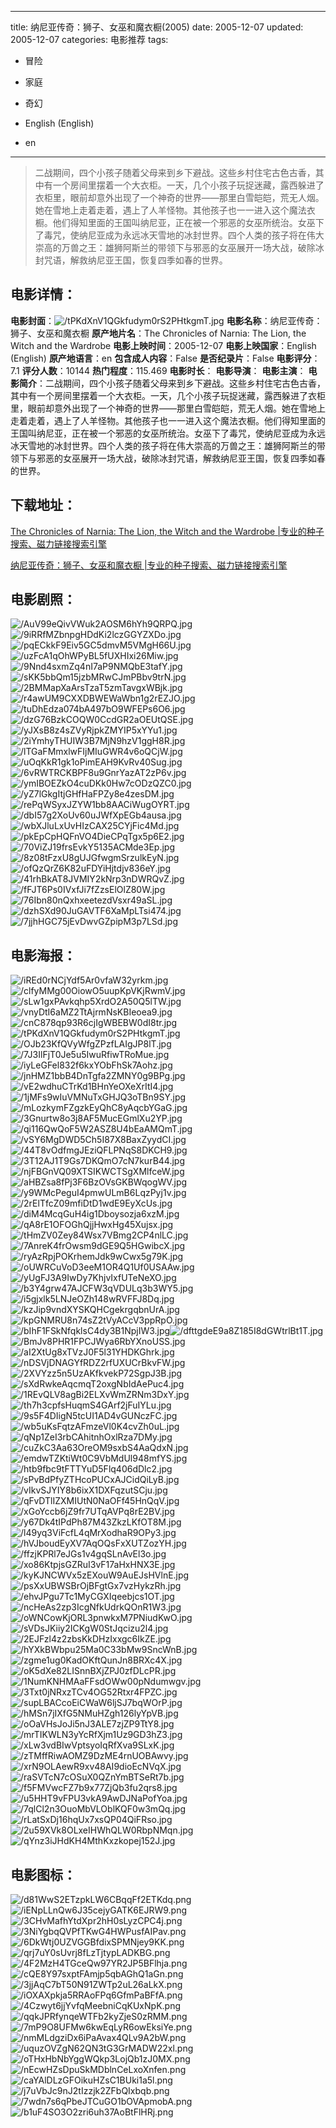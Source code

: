 
---
title: 纳尼亚传奇：狮子、女巫和魔衣橱(2005)
date: 2005-12-07
updated: 2005-12-07
categories: 电影推荐
tags:
- 冒险
- 家庭
- 奇幻

- English (English)
- en
---


> 二战期间，四个小孩子随着父母来到乡下避战。这些乡村住宅古色古香，其中有一个房间里摆着一个大衣柜。一天，几个小孩子玩捉迷藏，露西躲进了衣柜里，眼前却意外出现了一个神奇的世界——那里白雪皑皑，荒无人烟。她在雪地上走着走着，遇上了人羊怪物。其他孩子也一一进入这个魔法衣橱。他们得知里面的王国叫纳尼亚，正在被一个邪恶的女巫所统治。女巫下了毒咒，使纳尼亚成为永远冰天雪地的冰封世界。四个人类的孩子将在伟大崇高的万兽之王：雄狮阿斯兰的带领下与邪恶的女巫展开一场大战，破除冰封咒语，解救纳尼亚王国，恢复四季如春的世界。

## **电影详情**：

**电影封面**：<img src="https://image.tmdb.org/t/p/w200/tPKdXnV1QGkfudym0rS2PHtkgmT.jpg" alt="/tPKdXnV1QGkfudym0rS2PHtkgmT.jpg" title="/tPKdXnV1QGkfudym0rS2PHtkgmT.jpg">
**电影名称**：纳尼亚传奇：狮子、女巫和魔衣橱
**原产地片名**：The Chronicles of Narnia: The Lion, the Witch and the Wardrobe
**电影上映时间**：2005-12-07
**电影上映国家**：English (English)
**原产地语言**：en
**包含成人内容**：False
**是否纪录片**：False
**电影评分**：7.1
**评分人数**：10144
**热门程度**：115.469
**电影时长**：
**电影导演**：
**电影主演**：
**电影简介**：二战期间，四个小孩子随着父母来到乡下避战。这些乡村住宅古色古香，其中有一个房间里摆着一个大衣柜。一天，几个小孩子玩捉迷藏，露西躲进了衣柜里，眼前却意外出现了一个神奇的世界——那里白雪皑皑，荒无人烟。她在雪地上走着走着，遇上了人羊怪物。其他孩子也一一进入这个魔法衣橱。他们得知里面的王国叫纳尼亚，正在被一个邪恶的女巫所统治。女巫下了毒咒，使纳尼亚成为永远冰天雪地的冰封世界。四个人类的孩子将在伟大崇高的万兽之王：雄狮阿斯兰的带领下与邪恶的女巫展开一场大战，破除冰封咒语，解救纳尼亚王国，恢复四季如春的世界。

## **下载地址**：
[The Chronicles of Narnia: The Lion, the Witch and the Wardrobe |专业的种子搜索、磁力链接搜索引擎](https://movie.amd794.com:2083/?search=The%20Chronicles%20of%20Narnia%3A%20The%20Lion%2C%20the%20Witch%20and%20the%20Wardrobe&ordering=&mode=match_phrase&page_size=10&page=1)

[纳尼亚传奇：狮子、女巫和魔衣橱 |专业的种子搜索、磁力链接搜索引擎](https://movie.amd794.com:2083/?search=%E7%BA%B3%E5%B0%BC%E4%BA%9A%E4%BC%A0%E5%A5%87%EF%BC%9A%E7%8B%AE%E5%AD%90%E3%80%81%E5%A5%B3%E5%B7%AB%E5%92%8C%E9%AD%94%E8%A1%A3%E6%A9%B1&ordering=&mode=match_phrase&page_size=10&page=1)
 

## **电影剧照**：
<img src="https://image.tmdb.org/t/p/original/AuV99eQivVWuk2AOSM6hYh9QRPQ.jpg" alt="/AuV99eQivVWuk2AOSM6hYh9QRPQ.jpg" title="/AuV99eQivVWuk2AOSM6hYh9QRPQ.jpg"><img src="https://image.tmdb.org/t/p/original/9iRRfMZbnpgHDdKi2lczGGYZXDo.jpg" alt="/9iRRfMZbnpgHDdKi2lczGGYZXDo.jpg" title="/9iRRfMZbnpgHDdKi2lczGGYZXDo.jpg"><img src="https://image.tmdb.org/t/p/original/pqECkkF9Eiv5GC5dmvM5VMgH66U.jpg" alt="/pqECkkF9Eiv5GC5dmvM5VMgH66U.jpg" title="/pqECkkF9Eiv5GC5dmvM5VMgH66U.jpg"><img src="https://image.tmdb.org/t/p/original/uzFcA1qOhWPyBL5fUXHIxi26Miw.jpg" alt="/uzFcA1qOhWPyBL5fUXHIxi26Miw.jpg" title="/uzFcA1qOhWPyBL5fUXHIxi26Miw.jpg"><img src="https://image.tmdb.org/t/p/original/9Nnd4sxmZq4nI7aP9NMQbE3tafY.jpg" alt="/9Nnd4sxmZq4nI7aP9NMQbE3tafY.jpg" title="/9Nnd4sxmZq4nI7aP9NMQbE3tafY.jpg"><img src="https://image.tmdb.org/t/p/original/sKK5bbQm15jzbMRwCJmPBbv9trN.jpg" alt="/sKK5bbQm15jzbMRwCJmPBbv9trN.jpg" title="/sKK5bbQm15jzbMRwCJmPBbv9trN.jpg"><img src="https://image.tmdb.org/t/p/original/2BMMapXaArsTzaT5zmTavgxWBjk.jpg" alt="/2BMMapXaArsTzaT5zmTavgxWBjk.jpg" title="/2BMMapXaArsTzaT5zmTavgxWBjk.jpg"><img src="https://image.tmdb.org/t/p/original/r4awUM9CXXDBWEWaWbn1g2rEZJO.jpg" alt="/r4awUM9CXXDBWEWaWbn1g2rEZJO.jpg" title="/r4awUM9CXXDBWEWaWbn1g2rEZJO.jpg"><img src="https://image.tmdb.org/t/p/original/tuDhEdza074bA497bO9WFEPs6O6.jpg" alt="/tuDhEdza074bA497bO9WFEPs6O6.jpg" title="/tuDhEdza074bA497bO9WFEPs6O6.jpg"><img src="https://image.tmdb.org/t/p/original/dzG76BzkCOQW0CcdGR2aOEUtQSE.jpg" alt="/dzG76BzkCOQW0CcdGR2aOEUtQSE.jpg" title="/dzG76BzkCOQW0CcdGR2aOEUtQSE.jpg"><img src="https://image.tmdb.org/t/p/original/yJXsB8z4sZVyRjpkZMYIP5xYYu1.jpg" alt="/yJXsB8z4sZVyRjpkZMYIP5xYYu1.jpg" title="/yJXsB8z4sZVyRjpkZMYIP5xYYu1.jpg"><img src="https://image.tmdb.org/t/p/original/2iYmhyTHUIW3B7MjN9hzV1ggH8R.jpg" alt="/2iYmhyTHUIW3B7MjN9hzV1ggH8R.jpg" title="/2iYmhyTHUIW3B7MjN9hzV1ggH8R.jpg"><img src="https://image.tmdb.org/t/p/original/lTGaFMmxlwFIjMIuGWR4v6oQCjW.jpg" alt="/lTGaFMmxlwFIjMIuGWR4v6oQCjW.jpg" title="/lTGaFMmxlwFIjMIuGWR4v6oQCjW.jpg"><img src="https://image.tmdb.org/t/p/original/uOqKkR1gk1oPimEAH9KvRv40Sug.jpg" alt="/uOqKkR1gk1oPimEAH9KvRv40Sug.jpg" title="/uOqKkR1gk1oPimEAH9KvRv40Sug.jpg"><img src="https://image.tmdb.org/t/p/original/6vRWTRCKBPF8u9GnrYazAT2zP6v.jpg" alt="/6vRWTRCKBPF8u9GnrYazAT2zP6v.jpg" title="/6vRWTRCKBPF8u9GnrYazAT2zP6v.jpg"><img src="https://image.tmdb.org/t/p/original/ymIBOEZkO4cuDKk0Hw7cODzQZC0.jpg" alt="/ymIBOEZkO4cuDKk0Hw7cODzQZC0.jpg" title="/ymIBOEZkO4cuDKk0Hw7cODzQZC0.jpg"><img src="https://image.tmdb.org/t/p/original/yZ7lGkgItjGHfHaFPZy8e4zesDM.jpg" alt="/yZ7lGkgItjGHfHaFPZy8e4zesDM.jpg" title="/yZ7lGkgItjGHfHaFPZy8e4zesDM.jpg"><img src="https://image.tmdb.org/t/p/original/rePqWSyxJZYW1bb8AACiWugOYRT.jpg" alt="/rePqWSyxJZYW1bb8AACiWugOYRT.jpg" title="/rePqWSyxJZYW1bb8AACiWugOYRT.jpg"><img src="https://image.tmdb.org/t/p/original/dbI57g2XoUv60uJWfXpEGb4ausa.jpg" alt="/dbI57g2XoUv60uJWfXpEGb4ausa.jpg" title="/dbI57g2XoUv60uJWfXpEGb4ausa.jpg"><img src="https://image.tmdb.org/t/p/original/wbXJluLxUvHIzCAX25CYjFic4Md.jpg" alt="/wbXJluLxUvHIzCAX25CYjFic4Md.jpg" title="/wbXJluLxUvHIzCAX25CYjFic4Md.jpg"><img src="https://image.tmdb.org/t/p/original/pkEpCpHQFnVO4DieCPqTgx5p6E2.jpg" alt="/pkEpCpHQFnVO4DieCPqTgx5p6E2.jpg" title="/pkEpCpHQFnVO4DieCPqTgx5p6E2.jpg"><img src="https://image.tmdb.org/t/p/original/70ViZJ19frsEvkY5135ACMde3Ep.jpg" alt="/70ViZJ19frsEvkY5135ACMde3Ep.jpg" title="/70ViZJ19frsEvkY5135ACMde3Ep.jpg"><img src="https://image.tmdb.org/t/p/original/8z08tFzxU8gUJGfwgmSrzulkEyN.jpg" alt="/8z08tFzxU8gUJGfwgmSrzulkEyN.jpg" title="/8z08tFzxU8gUJGfwgmSrzulkEyN.jpg"><img src="https://image.tmdb.org/t/p/original/ofQzQrZ6K82uFDYiHjtdjv836eY.jpg" alt="/ofQzQrZ6K82uFDYiHjtdjv836eY.jpg" title="/ofQzQrZ6K82uFDYiHjtdjv836eY.jpg"><img src="https://image.tmdb.org/t/p/original/41rhBkAT8JVMIY2kNrp3nDWRQvZ.jpg" alt="/41rhBkAT8JVMIY2kNrp3nDWRQvZ.jpg" title="/41rhBkAT8JVMIY2kNrp3nDWRQvZ.jpg"><img src="https://image.tmdb.org/t/p/original/fFJT6Ps0IVxfJi7fZzsElOlZ80W.jpg" alt="/fFJT6Ps0IVxfJi7fZzsElOlZ80W.jpg" title="/fFJT6Ps0IVxfJi7fZzsElOlZ80W.jpg"><img src="https://image.tmdb.org/t/p/original/76Ibn80nQxhxeetezdVsxr49aSL.jpg" alt="/76Ibn80nQxhxeetezdVsxr49aSL.jpg" title="/76Ibn80nQxhxeetezdVsxr49aSL.jpg"><img src="https://image.tmdb.org/t/p/original/dzhSXd90JuGAVTF6XaMpLTsi474.jpg" alt="/dzhSXd90JuGAVTF6XaMpLTsi474.jpg" title="/dzhSXd90JuGAVTF6XaMpLTsi474.jpg"><img src="https://image.tmdb.org/t/p/original/7jjhHGC75jEvDwvGZpipM3p7LSd.jpg" alt="/7jjhHGC75jEvDwvGZpipM3p7LSd.jpg" title="/7jjhHGC75jEvDwvGZpipM3p7LSd.jpg">

## **电影海报**：
<img src="https://image.tmdb.org/t/p/original/iREd0rNCjYdf5Ar0vfaW32yrkm.jpg" alt="/iREd0rNCjYdf5Ar0vfaW32yrkm.jpg" title="/iREd0rNCjYdf5Ar0vfaW32yrkm.jpg"><img src="https://image.tmdb.org/t/p/original/clfyMMg00OiowO5uupKpVKjRwmV.jpg" alt="/clfyMMg00OiowO5uupKpVKjRwmV.jpg" title="/clfyMMg00OiowO5uupKpVKjRwmV.jpg"><img src="https://image.tmdb.org/t/p/original/sLw1gxPAvkqhp5XrdO2A50Q5lTW.jpg" alt="/sLw1gxPAvkqhp5XrdO2A50Q5lTW.jpg" title="/sLw1gxPAvkqhp5XrdO2A50Q5lTW.jpg"><img src="https://image.tmdb.org/t/p/original/vnyDtI6aMZ2TtAjrmNsKBIeoea9.jpg" alt="/vnyDtI6aMZ2TtAjrmNsKBIeoea9.jpg" title="/vnyDtI6aMZ2TtAjrmNsKBIeoea9.jpg"><img src="https://image.tmdb.org/t/p/original/cnC878qp93R6cjIgWBEBW0dI8tr.jpg" alt="/cnC878qp93R6cjIgWBEBW0dI8tr.jpg" title="/cnC878qp93R6cjIgWBEBW0dI8tr.jpg"><img src="https://image.tmdb.org/t/p/original/tPKdXnV1QGkfudym0rS2PHtkgmT.jpg" alt="/tPKdXnV1QGkfudym0rS2PHtkgmT.jpg" title="/tPKdXnV1QGkfudym0rS2PHtkgmT.jpg"><img src="https://image.tmdb.org/t/p/original/OJb23KfQVyWfgZPzfLAIgJP8lT.jpg" alt="/OJb23KfQVyWfgZPzfLAIgJP8lT.jpg" title="/OJb23KfQVyWfgZPzfLAIgJP8lT.jpg"><img src="https://image.tmdb.org/t/p/original/7J3IlFjT0Je5u5IwuRfiwTRoMue.jpg" alt="/7J3IlFjT0Je5u5IwuRfiwTRoMue.jpg" title="/7J3IlFjT0Je5u5IwuRfiwTRoMue.jpg"><img src="https://image.tmdb.org/t/p/original/iyLeGFel832f6kxYObFhSk7Aohz.jpg" alt="/iyLeGFel832f6kxYObFhSk7Aohz.jpg" title="/iyLeGFel832f6kxYObFhSk7Aohz.jpg"><img src="https://image.tmdb.org/t/p/original/jnHMZ1bbB4DnTgfa2ZMNY0g9BPg.jpg" alt="/jnHMZ1bbB4DnTgfa2ZMNY0g9BPg.jpg" title="/jnHMZ1bbB4DnTgfa2ZMNY0g9BPg.jpg"><img src="https://image.tmdb.org/t/p/original/vE2wdhuCTrKd1BHnYeOXeXrItI4.jpg" alt="/vE2wdhuCTrKd1BHnYeOXeXrItI4.jpg" title="/vE2wdhuCTrKd1BHnYeOXeXrItI4.jpg"><img src="https://image.tmdb.org/t/p/original/1jMFs9wIuVMNuTxGHJQ3oTBn9SY.jpg" alt="/1jMFs9wIuVMNuTxGHJQ3oTBn9SY.jpg" title="/1jMFs9wIuVMNuTxGHJQ3oTBn9SY.jpg"><img src="https://image.tmdb.org/t/p/original/mLozkymFZgzkEyQhC8yAqcbYGaG.jpg" alt="/mLozkymFZgzkEyQhC8yAqcbYGaG.jpg" title="/mLozkymFZgzkEyQhC8yAqcbYGaG.jpg"><img src="https://image.tmdb.org/t/p/original/3Gnurtw8o3j8AF5MucEGmlXu2YP.jpg" alt="/3Gnurtw8o3j8AF5MucEGmlXu2YP.jpg" title="/3Gnurtw8o3j8AF5MucEGmlXu2YP.jpg"><img src="https://image.tmdb.org/t/p/original/qi116QwQoF5W2ASZ8U4bEaAMQmT.jpg" alt="/qi116QwQoF5W2ASZ8U4bEaAMQmT.jpg" title="/qi116QwQoF5W2ASZ8U4bEaAMQmT.jpg"><img src="https://image.tmdb.org/t/p/original/vSY6MgDWD5Ch5I87X8BaxZyydCI.jpg" alt="/vSY6MgDWD5Ch5I87X8BaxZyydCI.jpg" title="/vSY6MgDWD5Ch5I87X8BaxZyydCI.jpg"><img src="https://image.tmdb.org/t/p/original/44T8vOdfmgJEziQFLPNqS8DKCH9.jpg" alt="/44T8vOdfmgJEziQFLPNqS8DKCH9.jpg" title="/44T8vOdfmgJEziQFLPNqS8DKCH9.jpg"><img src="https://image.tmdb.org/t/p/original/3T12AJ1T9Gs7DKQmO7cN7kurB44.jpg" alt="/3T12AJ1T9Gs7DKQmO7cN7kurB44.jpg" title="/3T12AJ1T9Gs7DKQmO7cN7kurB44.jpg"><img src="https://image.tmdb.org/t/p/original/njFBGnVQ09XTSIKWCTSgXMlfceW.jpg" alt="/njFBGnVQ09XTSIKWCTSgXMlfceW.jpg" title="/njFBGnVQ09XTSIKWCTSgXMlfceW.jpg"><img src="https://image.tmdb.org/t/p/original/aHBZsa8fPj3F6BzOVsGKBWqogWV.jpg" alt="/aHBZsa8fPj3F6BzOVsGKBWqogWV.jpg" title="/aHBZsa8fPj3F6BzOVsGKBWqogWV.jpg"><img src="https://image.tmdb.org/t/p/original/y9WMcPeguI4pmwULmB6LqzPyj1v.jpg" alt="/y9WMcPeguI4pmwULmB6LqzPyj1v.jpg" title="/y9WMcPeguI4pmwULmB6LqzPyj1v.jpg"><img src="https://image.tmdb.org/t/p/original/2rElTfcZ09mfiDtD1wdE9EyXcUs.jpg" alt="/2rElTfcZ09mfiDtD1wdE9EyXcUs.jpg" title="/2rElTfcZ09mfiDtD1wdE9EyXcUs.jpg"><img src="https://image.tmdb.org/t/p/original/diM4McqGuH4ig1Dboysozja6xzM.jpg" alt="/diM4McqGuH4ig1Dboysozja6xzM.jpg" title="/diM4McqGuH4ig1Dboysozja6xzM.jpg"><img src="https://image.tmdb.org/t/p/original/qA8rE1OFOGhQjjHwxHg45Xujsx.jpg" alt="/qA8rE1OFOGhQjjHwxHg45Xujsx.jpg" title="/qA8rE1OFOGhQjjHwxHg45Xujsx.jpg"><img src="https://image.tmdb.org/t/p/original/tHmZV0Zey84Wsx7VBmg2CP4nlLC.jpg" alt="/tHmZV0Zey84Wsx7VBmg2CP4nlLC.jpg" title="/tHmZV0Zey84Wsx7VBmg2CP4nlLC.jpg"><img src="https://image.tmdb.org/t/p/original/7AnreK4frOwsm9dGE9Q5HGwibcX.jpg" alt="/7AnreK4frOwsm9dGE9Q5HGwibcX.jpg" title="/7AnreK4frOwsm9dGE9Q5HGwibcX.jpg"><img src="https://image.tmdb.org/t/p/original/ryAzRpjPOKrhemJdk9wCwx5g79K.jpg" alt="/ryAzRpjPOKrhemJdk9wCwx5g79K.jpg" title="/ryAzRpjPOKrhemJdk9wCwx5g79K.jpg"><img src="https://image.tmdb.org/t/p/original/oUWRCuVoD3eeM1OR4Q1Uf0USAAw.jpg" alt="/oUWRCuVoD3eeM1OR4Q1Uf0USAAw.jpg" title="/oUWRCuVoD3eeM1OR4Q1Uf0USAAw.jpg"><img src="https://image.tmdb.org/t/p/original/yUgFJ3A9IwDy7KhjvIxfUTeNeXO.jpg" alt="/yUgFJ3A9IwDy7KhjvIxfUTeNeXO.jpg" title="/yUgFJ3A9IwDy7KhjvIxfUTeNeXO.jpg"><img src="https://image.tmdb.org/t/p/original/b3Y4grw47AJCFW3qVDULq3b3WY5.jpg" alt="/b3Y4grw47AJCFW3qVDULq3b3WY5.jpg" title="/b3Y4grw47AJCFW3qVDULq3b3WY5.jpg"><img src="https://image.tmdb.org/t/p/original/i5gjxlk5LNJeOZh148wRVFFJ8Dq.jpg" alt="/i5gjxlk5LNJeOZh148wRVFFJ8Dq.jpg" title="/i5gjxlk5LNJeOZh148wRVFFJ8Dq.jpg"><img src="https://image.tmdb.org/t/p/original/kzJip9vndXYSKQHCgekrgqbnUrA.jpg" alt="/kzJip9vndXYSKQHCgekrgqbnUrA.jpg" title="/kzJip9vndXYSKQHCgekrgqbnUrA.jpg"><img src="https://image.tmdb.org/t/p/original/kpGNMRU8n74sZ2tVyACcV3ppRpO.jpg" alt="/kpGNMRU8n74sZ2tVyACcV3ppRpO.jpg" title="/kpGNMRU8n74sZ2tVyACcV3ppRpO.jpg"><img src="https://image.tmdb.org/t/p/original/bIhF1FSkNfqklsC4dy3B1NpjIW3.jpg" alt="/bIhF1FSkNfqklsC4dy3B1NpjIW3.jpg" title="/bIhF1FSkNfqklsC4dy3B1NpjIW3.jpg"><img src="https://image.tmdb.org/t/p/original/dfttgdeE9a8Z185I8dGWtrlBt1T.jpg" alt="/dfttgdeE9a8Z185I8dGWtrlBt1T.jpg" title="/dfttgdeE9a8Z185I8dGWtrlBt1T.jpg"><img src="https://image.tmdb.org/t/p/original/BmJv8PHR1FPCJWya6RbYXnoUSS.jpg" alt="/BmJv8PHR1FPCJWya6RbYXnoUSS.jpg" title="/BmJv8PHR1FPCJWya6RbYXnoUSS.jpg"><img src="https://image.tmdb.org/t/p/original/aI2XtUg8xTVzJ0F5l31YHDKGhrk.jpg" alt="/aI2XtUg8xTVzJ0F5l31YHDKGhrk.jpg" title="/aI2XtUg8xTVzJ0F5l31YHDKGhrk.jpg"><img src="https://image.tmdb.org/t/p/original/nDSVjDNAGYfRDZ2rfUXUCrBkvFW.jpg" alt="/nDSVjDNAGYfRDZ2rfUXUCrBkvFW.jpg" title="/nDSVjDNAGYfRDZ2rfUXUCrBkvFW.jpg"><img src="https://image.tmdb.org/t/p/original/2XVYzz5n5UzAKfkvekP72SgpJ3B.jpg" alt="/2XVYzz5n5UzAKfkvekP72SgpJ3B.jpg" title="/2XVYzz5n5UzAKfkvekP72SgpJ3B.jpg"><img src="https://image.tmdb.org/t/p/original/sXdRwkeAqcmqT2oxgNbIdAePuc4.jpg" alt="/sXdRwkeAqcmqT2oxgNbIdAePuc4.jpg" title="/sXdRwkeAqcmqT2oxgNbIdAePuc4.jpg"><img src="https://image.tmdb.org/t/p/original/1REvQLV8agBi2ELXvWmZRNm3DxY.jpg" alt="/1REvQLV8agBi2ELXvWmZRNm3DxY.jpg" title="/1REvQLV8agBi2ELXvWmZRNm3DxY.jpg"><img src="https://image.tmdb.org/t/p/original/th7h3cpfsHuqmS4GArf2jFuIYLu.jpg" alt="/th7h3cpfsHuqmS4GArf2jFuIYLu.jpg" title="/th7h3cpfsHuqmS4GArf2jFuIYLu.jpg"><img src="https://image.tmdb.org/t/p/original/9s5F4DIigN5tcUI1AD4vGUNczFC.jpg" alt="/9s5F4DIigN5tcUI1AD4vGUNczFC.jpg" title="/9s5F4DIigN5tcUI1AD4vGUNczFC.jpg"><img src="https://image.tmdb.org/t/p/original/wb5uKsFqtzAFmzeVl0K4cvZh0uL.jpg" alt="/wb5uKsFqtzAFmzeVl0K4cvZh0uL.jpg" title="/wb5uKsFqtzAFmzeVl0K4cvZh0uL.jpg"><img src="https://image.tmdb.org/t/p/original/qNp1ZeI3rbCAhitnhOxlRza7DMy.jpg" alt="/qNp1ZeI3rbCAhitnhOxlRza7DMy.jpg" title="/qNp1ZeI3rbCAhitnhOxlRza7DMy.jpg"><img src="https://image.tmdb.org/t/p/original/cuZkC3Aa63OreOM9sxbS4AaQdxN.jpg" alt="/cuZkC3Aa63OreOM9sxbS4AaQdxN.jpg" title="/cuZkC3Aa63OreOM9sxbS4AaQdxN.jpg"><img src="https://image.tmdb.org/t/p/original/emdwTZKtiWt0C9VbMdUl948mfYS.jpg" alt="/emdwTZKtiWt0C9VbMdUl948mfYS.jpg" title="/emdwTZKtiWt0C9VbMdUl948mfYS.jpg"><img src="https://image.tmdb.org/t/p/original/htb9fbc9tFTTYuD5Flq406dDlc2.jpg" alt="/htb9fbc9tFTTYuD5Flq406dDlc2.jpg" title="/htb9fbc9tFTTYuD5Flq406dDlc2.jpg"><img src="https://image.tmdb.org/t/p/original/sPvBdPfyZTHcoPUCxAJCidQiLyB.jpg" alt="/sPvBdPfyZTHcoPUCxAJCidQiLyB.jpg" title="/sPvBdPfyZTHcoPUCxAJCidQiLyB.jpg"><img src="https://image.tmdb.org/t/p/original/vIkvSJYIY8b6ixX1DXFqzutSCju.jpg" alt="/vIkvSJYIY8b6ixX1DXFqzutSCju.jpg" title="/vIkvSJYIY8b6ixX1DXFqzutSCju.jpg"><img src="https://image.tmdb.org/t/p/original/qFvDTlIZXMIUtN0NaOFf45HnQqV.jpg" alt="/qFvDTlIZXMIUtN0NaOFf45HnQqV.jpg" title="/qFvDTlIZXMIUtN0NaOFf45HnQqV.jpg"><img src="https://image.tmdb.org/t/p/original/xGoYccb6jZ9fr7UTqAVPq8rE2BV.jpg" alt="/xGoYccb6jZ9fr7UTqAVPq8rE2BV.jpg" title="/xGoYccb6jZ9fr7UTqAVPq8rE2BV.jpg"><img src="https://image.tmdb.org/t/p/original/y67Dk4tIPdPh87M43ZkzLKfOT8M.jpg" alt="/y67Dk4tIPdPh87M43ZkzLKfOT8M.jpg" title="/y67Dk4tIPdPh87M43ZkzLKfOT8M.jpg"><img src="https://image.tmdb.org/t/p/original/l49yq3ViFcfL4qMrXodhaR9OPy3.jpg" alt="/l49yq3ViFcfL4qMrXodhaR9OPy3.jpg" title="/l49yq3ViFcfL4qMrXodhaR9OPy3.jpg"><img src="https://image.tmdb.org/t/p/original/hVJboudEyXV7AqOQsFxXUTZozYH.jpg" alt="/hVJboudEyXV7AqOQsFxXUTZozYH.jpg" title="/hVJboudEyXV7AqOQsFxXUTZozYH.jpg"><img src="https://image.tmdb.org/t/p/original/ffzjKPRl7eJGs1v4gqSLnAvEl3o.jpg" alt="/ffzjKPRl7eJGs1v4gqSLnAvEl3o.jpg" title="/ffzjKPRl7eJGs1v4gqSLnAvEl3o.jpg"><img src="https://image.tmdb.org/t/p/original/xo86KtpjsGZRuI3vF17aHxHNX3E.jpg" alt="/xo86KtpjsGZRuI3vF17aHxHNX3E.jpg" title="/xo86KtpjsGZRuI3vF17aHxHNX3E.jpg"><img src="https://image.tmdb.org/t/p/original/kyKJNCWVx5zEXouW9AuEJsHVlnE.jpg" alt="/kyKJNCWVx5zEXouW9AuEJsHVlnE.jpg" title="/kyKJNCWVx5zEXouW9AuEJsHVlnE.jpg"><img src="https://image.tmdb.org/t/p/original/psXxUBWSBrOjBFgtGx7vzHykzRh.jpg" alt="/psXxUBWSBrOjBFgtGx7vzHykzRh.jpg" title="/psXxUBWSBrOjBFgtGx7vzHykzRh.jpg"><img src="https://image.tmdb.org/t/p/original/ehvJPgu7Tc1MyCGXIqeebjcs1OT.jpg" alt="/ehvJPgu7Tc1MyCGXIqeebjcs1OT.jpg" title="/ehvJPgu7Tc1MyCGXIqeebjcs1OT.jpg"><img src="https://image.tmdb.org/t/p/original/ncHeAs2zp3IcgNfkUdrkQOnR1W3.jpg" alt="/ncHeAs2zp3IcgNfkUdrkQOnR1W3.jpg" title="/ncHeAs2zp3IcgNfkUdrkQOnR1W3.jpg"><img src="https://image.tmdb.org/t/p/original/oWNCowKjORL3pnwkxM7PNiudKwO.jpg" alt="/oWNCowKjORL3pnwkxM7PNiudKwO.jpg" title="/oWNCowKjORL3pnwkxM7PNiudKwO.jpg"><img src="https://image.tmdb.org/t/p/original/sVDsJKiiy2ICKgW0StJqcizu2l4.jpg" alt="/sVDsJKiiy2ICKgW0StJqcizu2l4.jpg" title="/sVDsJKiiy2ICKgW0StJqcizu2l4.jpg"><img src="https://image.tmdb.org/t/p/original/2EJFzl4z2zbsKkDHzIxxgc6IkZE.jpg" alt="/2EJFzl4z2zbsKkDHzIxxgc6IkZE.jpg" title="/2EJFzl4z2zbsKkDHzIxxgc6IkZE.jpg"><img src="https://image.tmdb.org/t/p/original/hYXkBWbpu25Ma0C33bMw9SncWnB.jpg" alt="/hYXkBWbpu25Ma0C33bMw9SncWnB.jpg" title="/hYXkBWbpu25Ma0C33bMw9SncWnB.jpg"><img src="https://image.tmdb.org/t/p/original/zgme1ug0KadOKftQunJn8BRXc4X.jpg" alt="/zgme1ug0KadOKftQunJn8BRXc4X.jpg" title="/zgme1ug0KadOKftQunJn8BRXc4X.jpg"><img src="https://image.tmdb.org/t/p/original/oK5dXe82LISnnBXjZPJ0zfDLcPR.jpg" alt="/oK5dXe82LISnnBXjZPJ0zfDLcPR.jpg" title="/oK5dXe82LISnnBXjZPJ0zfDLcPR.jpg"><img src="https://image.tmdb.org/t/p/original/1NumKNHMAaFFsdOWw00pNdumwgv.jpg" alt="/1NumKNHMAaFFsdOWw00pNdumwgv.jpg" title="/1NumKNHMAaFFsdOWw00pNdumwgv.jpg"><img src="https://image.tmdb.org/t/p/original/3Txt0jNRxzTCv4OG52Rtxr4FPZC.jpg" alt="/3Txt0jNRxzTCv4OG52Rtxr4FPZC.jpg" title="/3Txt0jNRxzTCv4OG52Rtxr4FPZC.jpg"><img src="https://image.tmdb.org/t/p/original/supLBACcoEiCWaW6ljSJ7bqWOrP.jpg" alt="/supLBACcoEiCWaW6ljSJ7bqWOrP.jpg" title="/supLBACcoEiCWaW6ljSJ7bqWOrP.jpg"><img src="https://image.tmdb.org/t/p/original/hMSn7jIXfG5NMuHZgh126lyYpVB.jpg" alt="/hMSn7jIXfG5NMuHZgh126lyYpVB.jpg" title="/hMSn7jIXfG5NMuHZgh126lyYpVB.jpg"><img src="https://image.tmdb.org/t/p/original/oOaVHsJoJi5nJ3ALE7zjZP9TtY8.jpg" alt="/oOaVHsJoJi5nJ3ALE7zjZP9TtY8.jpg" title="/oOaVHsJoJi5nJ3ALE7zjZP9TtY8.jpg"><img src="https://image.tmdb.org/t/p/original/mrTIKWLN3yYcRfXjm1Uz9GD3hZ3.jpg" alt="/mrTIKWLN3yYcRfXjm1Uz9GD3hZ3.jpg" title="/mrTIKWLN3yYcRfXjm1Uz9GD3hZ3.jpg"><img src="https://image.tmdb.org/t/p/original/xLw3vdBIwVptsyoIqRfXva9SLxK.jpg" alt="/xLw3vdBIwVptsyoIqRfXva9SLxK.jpg" title="/xLw3vdBIwVptsyoIqRfXva9SLxK.jpg"><img src="https://image.tmdb.org/t/p/original/zTMffRiwAOMZ9DzME4rnUOBAwvy.jpg" alt="/zTMffRiwAOMZ9DzME4rnUOBAwvy.jpg" title="/zTMffRiwAOMZ9DzME4rnUOBAwvy.jpg"><img src="https://image.tmdb.org/t/p/original/xrN9OLAewR9xv48AI9dioEcNVqX.jpg" alt="/xrN9OLAewR9xv48AI9dioEcNVqX.jpg" title="/xrN9OLAewR9xv48AI9dioEcNVqX.jpg"><img src="https://image.tmdb.org/t/p/original/raSVTcN7cOSuX0QZnYmBTSeRt7b.jpg" alt="/raSVTcN7cOSuX0QZnYmBTSeRt7b.jpg" title="/raSVTcN7cOSuX0QZnYmBTSeRt7b.jpg"><img src="https://image.tmdb.org/t/p/original/f5FMVwcFZ7b9x77ZjQb3fu2qrs8.jpg" alt="/f5FMVwcFZ7b9x77ZjQb3fu2qrs8.jpg" title="/f5FMVwcFZ7b9x77ZjQb3fu2qrs8.jpg"><img src="https://image.tmdb.org/t/p/original/u5HHT9vFPU3vkA9AwDJNaPofYoa.jpg" alt="/u5HHT9vFPU3vkA9AwDJNaPofYoa.jpg" title="/u5HHT9vFPU3vkA9AwDJNaPofYoa.jpg"><img src="https://image.tmdb.org/t/p/original/7qlCl2n3OuoMbVLOblKQF0w3mQq.jpg" alt="/7qlCl2n3OuoMbVLOblKQF0w3mQq.jpg" title="/7qlCl2n3OuoMbVLOblKQF0w3mQq.jpg"><img src="https://image.tmdb.org/t/p/original/rLatSxDj16hqUx7xsQP04QiFRso.jpg" alt="/rLatSxDj16hqUx7xsQP04QiFRso.jpg" title="/rLatSxDj16hqUx7xsQP04QiFRso.jpg"><img src="https://image.tmdb.org/t/p/original/2u59XVk8OLxeIHWhQLW0RbpNMqn.jpg" alt="/2u59XVk8OLxeIHWhQLW0RbpNMqn.jpg" title="/2u59XVk8OLxeIHWhQLW0RbpNMqn.jpg"><img src="https://image.tmdb.org/t/p/original/qYnz3iJHdKH4MthKxzkopej152J.jpg" alt="/qYnz3iJHdKH4MthKxzkopej152J.jpg" title="/qYnz3iJHdKH4MthKxzkopej152J.jpg">

## **电影图标**：
<img src="https://image.tmdb.org/t/p/original/d81WwS2ETzpkLW6CBqqFf2ETKdq.png" alt="/d81WwS2ETzpkLW6CBqqFf2ETKdq.png" title="/d81WwS2ETzpkLW6CBqqFf2ETKdq.png"><img src="https://image.tmdb.org/t/p/original/iENpLLnQw6J35cejyGATK6EJRW9.png" alt="/iENpLLnQw6J35cejyGATK6EJRW9.png" title="/iENpLLnQw6J35cejyGATK6EJRW9.png"><img src="https://image.tmdb.org/t/p/original/3CHvMafhYtdXpr2hH0sLyzCPC4j.png" alt="/3CHvMafhYtdXpr2hH0sLyzCPC4j.png" title="/3CHvMafhYtdXpr2hH0sLyzCPC4j.png"><img src="https://image.tmdb.org/t/p/original/3NiYgbqQVPfTKwG4HWPusfAIPav.png" alt="/3NiYgbqQVPfTKwG4HWPusfAIPav.png" title="/3NiYgbqQVPfTKwG4HWPusfAIPav.png"><img src="https://image.tmdb.org/t/p/original/6DkWtj0UZVGGBfdixSPMNjey9KK.png" alt="/6DkWtj0UZVGGBfdixSPMNjey9KK.png" title="/6DkWtj0UZVGGBfdixSPMNjey9KK.png"><img src="https://image.tmdb.org/t/p/original/qrj7uY0sUvrj8fLzTjtypLADKBG.png" alt="/qrj7uY0sUvrj8fLzTjtypLADKBG.png" title="/qrj7uY0sUvrj8fLzTjtypLADKBG.png"><img src="https://image.tmdb.org/t/p/original/4F2MzH4TGceQw97YR2JP5BFlhja.png" alt="/4F2MzH4TGceQw97YR2JP5BFlhja.png" title="/4F2MzH4TGceQw97YR2JP5BFlhja.png"><img src="https://image.tmdb.org/t/p/original/cQE8Y97sxptFAmjp5qbAGhQ1aGn.png" alt="/cQE8Y97sxptFAmjp5qbAGhQ1aGn.png" title="/cQE8Y97sxptFAmjp5qbAGhQ1aGn.png"><img src="https://image.tmdb.org/t/p/original/3jjAqC7bT50N91ZWTp2uL26aLkX.png" alt="/3jjAqC7bT50N91ZWTp2uL26aLkX.png" title="/3jjAqC7bT50N91ZWTp2uL26aLkX.png"><img src="https://image.tmdb.org/t/p/original/iOXAXpkja5RRAoFPq6GfmPaBFfA.png" alt="/iOXAXpkja5RRAoFPq6GfmPaBFfA.png" title="/iOXAXpkja5RRAoFPq6GfmPaBFfA.png"><img src="https://image.tmdb.org/t/p/original/4Czwyt6jjYvfqMeebniCqKUxNpK.png" alt="/4Czwyt6jjYvfqMeebniCqKUxNpK.png" title="/4Czwyt6jjYvfqMeebniCqKUxNpK.png"><img src="https://image.tmdb.org/t/p/original/qqkJPRfynqeWTFb2kyZjeS0zRMM.png" alt="/qqkJPRfynqeWTFb2kyZjeS0zRMM.png" title="/qqkJPRfynqeWTFb2kyZjeS0zRMM.png"><img src="https://image.tmdb.org/t/p/original/7mP9O8UFMw6kwEqLyR6owEksiYe.png" alt="/7mP9O8UFMw6kwEqLyR6owEksiYe.png" title="/7mP9O8UFMw6kwEqLyR6owEksiYe.png"><img src="https://image.tmdb.org/t/p/original/nmMLdgziDx6iPaAvax4QLv9A2bW.png" alt="/nmMLdgziDx6iPaAvax4QLv9A2bW.png" title="/nmMLdgziDx6iPaAvax4QLv9A2bW.png"><img src="https://image.tmdb.org/t/p/original/uquzOVZgN62QN3tG3GrMADW22xl.png" alt="/uquzOVZgN62QN3tG3GrMADW22xl.png" title="/uquzOVZgN62QN3tG3GrMADW22xl.png"><img src="https://image.tmdb.org/t/p/original/oTHxHbNbYggWQkp3LojQb1zJ0MX.png" alt="/oTHxHbNbYggWQkp3LojQb1zJ0MX.png" title="/oTHxHbNbYggWQkp3LojQb1zJ0MX.png"><img src="https://image.tmdb.org/t/p/original/nEcwHZsDpuSkMDblnCeLxoXnfen.png" alt="/nEcwHZsDpuSkMDblnCeLxoXnfen.png" title="/nEcwHZsDpuSkMDblnCeLxoXnfen.png"><img src="https://image.tmdb.org/t/p/original/caYAlDLzGFOikuHZsC1BUki1a5l.png" alt="/caYAlDLzGFOikuHZsC1BUki1a5l.png" title="/caYAlDLzGFOikuHZsC1BUki1a5l.png"><img src="https://image.tmdb.org/t/p/original/j7uVbJc9nJ2tIzzjk2ZFbQIxbqb.png" alt="/j7uVbJc9nJ2tIzzjk2ZFbQIxbqb.png" title="/j7uVbJc9nJ2tIzzjk2ZFbQIxbqb.png"><img src="https://image.tmdb.org/t/p/original/7wdn7s6qPbeJTCuGO1bOVApmobA.png" alt="/7wdn7s6qPbeJTCuGO1bOVApmobA.png" title="/7wdn7s6qPbeJTCuGO1bOVApmobA.png"><img src="https://image.tmdb.org/t/p/original/b1uF4SO3O2zri6uh37AoBtFlHRj.png" alt="/b1uF4SO3O2zri6uh37AoBtFlHRj.png" title="/b1uF4SO3O2zri6uh37AoBtFlHRj.png">
